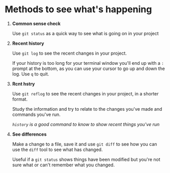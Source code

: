 # Methods to see what's happening

1) **Common sense check**

    Use `git status` as a quick way to see what is going on in your project

1) **Recent history**

    Use `git log` to see the recent changes in your project.
    
    If your history is too long for your terminal window you'll end up with a `:` prompt at the bottom, as you can use your cursor to go up and down the log. Use `q` to quit.

1) **Rcnt hstry**
    
    Use `git reflog` to see the recent changes in your project, in a shorter format.
    
    Study the information and try to relate to the changes you've made and commands you've run.
    
    *`history` is a good command to know to show recent things you've run*

1) **See differences**

    Make a change to a file, save it and use `git diff` to see how you can use the `diff` tool to see what has changed.
    
    Useful if a `git status` shows things have been modified but you're not sure what or can't remember what you changed.
